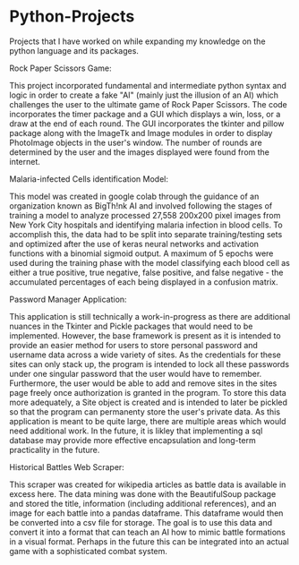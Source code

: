 # Python-Projects
Projects that I have worked on while expanding my knowledge on the python language and its packages.

Rock Paper Scissors Game:

This project incorporated fundamental and intermediate python syntax and logic in order to create a fake "AI" (mainly just the illusion of an AI) which challenges the user to the ultimate game of Rock Paper Scissors. The code incorporates the timer package and a GUI which displays a win, loss, or a draw at the end of each round. The GUI incorporates the tkinter and pillow package along with the ImageTk and Image modules in order to display PhotoImage objects in the user's window. The number of rounds are determined by the user and the images displayed were found from the internet.

Malaria-infected Cells identification Model:

This model was created in google colab through the guidance of an organization known as BigTh!nk AI and involved following the stages of training a model to analyze processed 27,558 200x200 pixel images from New York City hospitals and identifying malaria infection in blood cells. To accomplish this, the data had to be split into separate training/testing sets and optimized after the use of keras neural networks and activation functions with a binomial sigmoid output. A maximum of 5 epochs were used during the training phase with the model classifying each blood cell as either a true positive, true negative, false positive, and false negative - the accumulated percentages of each being displayed in a confusion matrix.

Password Manager Application:

This application is still technically a work-in-progress as there are additional nuances in the Tkinter and Pickle packages that would need to be implemented. However, the base framework is present as it is intended to provide an easier method for users to store personal password and username data across a wide variety of sites. As the credentials for these sites can only stack up, the program is intended to lock all these passwords under one singular password that the user would have to remember. Furthermore, the user would be able to add and remove sites in the sites page freely once authorization is granted in the program. To store this data more adequately, a Site object is created and is intended to later be pickled so that the program can permanenty store the user's private data. As this application is meant to be quite large, there are multiple areas which would need additional work. In the future, it is likley that implementing a sql database may provide more effective encapsulation and long-term practicality in the future. 

Historical Battles Web Scraper:

This scraper was created for wikipedia articles as battle data is available in excess here. The data mining was done with the BeautifulSoup package and stored the title, information (including additional references), and an image for each battle into a pandas dataframe. This dataframe would then be converted into a csv file for storage. The goal is to use this data and convert it into a format that can teach an AI how to mimic battle formations in a visual format. Perhaps in the future this can be integrated into an actual game with a sophisticated combat system.
